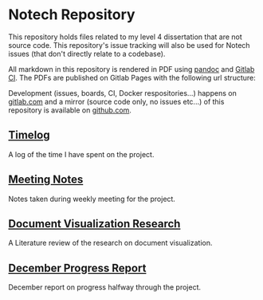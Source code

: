 # Notech Repository

This repository holds files related to my level 4 dissertation that are not source code. This repository's issue tracking will also be used for Notech issues (that don't directly relate to a codebase).

All markdown in this repository is rendered in PDF using [pandoc](https://github.com/jgm/pandoc) and [Gitlab CI](https://gitlab.com/visualising-sensitivity-classification-features/notech/pipelines). The PDFs are published on Gitlab Pages with the following url structure:

Development (issues, boards, CI, Docker respositories...) happens on [gitlab.com](https://gitlab.com/visualising-sensitivity-classification-features/notech) and a mirror (source code only, no issues etc...) of this repository is available on [github.com](https://github.com/guillaumedsde/dissertation-notech).

## [Timelog](https://harpocrates-app.gitlab.io/notech/timelog.md.pdf)

A log of the time I have spent on the project.

## [Meeting Notes](https://harpocrates-app.gitlab.io/notech/meetings.md.pdf)

Notes taken during weekly meeting for the project.

## [Document Visualization Research](https://harpocrates-app.gitlab.io/notech/document_visualization.pdf)

A Literature review of the research on document visualization.

## [December Progress Report](https://harpocrates-app.gitlab.io/notech/progress_report.pdf)

December report on progress halfway through the project.
